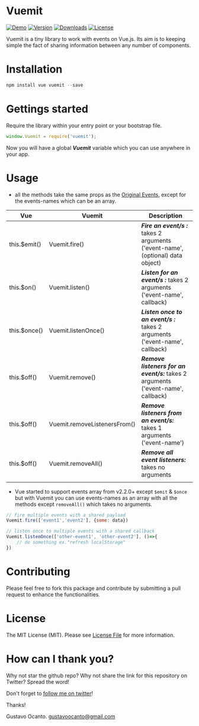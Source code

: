 # Vuemit

<a href="https://github.com/gocanto/google-autocomplete/blob/master/src/js/Components/googleAutocomplete.vue#L70"><img src="https://img.shields.io/badge/online-demo-green.svg" alt="Demo"></a>
<a href="https://www.npmjs.com/package/google-autocomplete-vue"><img src="https://img.shields.io/npm/v/vuemit.svg" alt="Version"></a>
<a href="https://www.npmjs.com/package/google-autocomplete-vue"><img src="https://img.shields.io/npm/dt/vuemit.svg" alt="Downloads"></a>
<a href="https://github.com/gocanto/vuemit/blob/master/LICENSE"><img src="https://img.shields.io/npm/l/easiest-js-validator.svg" alt="License"></a>

Vuemit is a tiny library to work with events on Vue.js. Its aim is to keeping simple the fact of sharing information between any number of components.

# Installation

```js
npm install vue vuemit --save
```

# Gettings started

Require the library within your entry point or your bootstrap file.

```js
window.Vuemit = require('vuemit');
```

Now you will have a global ***Vuemit*** variable which you can use anywhere in your app.

# Usage

- all the methods take the same props as the [Original Events](https://vuejs.org/v2/api/#Instance-Methods-Events), except for the events-names which can be an array.

|     Vue      |            Vuemit            |                                    Description                                    |
|--------------|------------------------------|-----------------------------------------------------------------------------------|
| this.$emit() | Vuemit.fire()                | ***Fire an event/s :*** takes 2 arguments ('event-name', (optional) data object)  |
| this.$on()   | Vuemit.listen()              | ***Listen for an event/s :*** takes 2 arguments ('event-name', callback)          |
| this.$once() | Vuemit.listenOnce()          | ***Listen once to an event/s :*** takes 2 arguments ('event-name', callback)      |
| this.$off()  | Vuemit.remove()              | ***Remove listeners for an event/s:*** takes 2 arguments ('event-name', callback) |
| this.$off()  | Vuemit.removeListenersFrom() | ***Remove listeners from an event/s:*** takes 1 arguments ('event-name')          |
| this.$off()  | Vuemit.removeAll()           | ***Remove all event listeners:*** takes no arguments                              |
|              |                              |                                                                                   |

- Vue started to support events array from v2.2.0+ except `$emit` & `$once` but with Vuemit you can use events-names as an array with all the methods except `removeAll()` which takes no arguments.

```js
// fire multiple events with a shared payload
Vuemit.fire(['event1','event2'], {some: data})

// listen once to multiple events with a shared callback
Vuemit.listenOnce(['other-event1', 'other-event2'], ()=>{
    // do something ex."refresh localStorage"
})
```

# Contributing

Please feel free to fork this package and contribute by submitting a pull request to enhance the functionalities.

# License

The MIT License (MIT). Please see [License File](LICENSE.md) for more information.

# How can I thank you?
Why not star the github repo? Why not share the link for this repository on Twitter? Spread the word!

Don't forget to [follow me on twitter](https://twitter.com/gocanto)!

Thanks!

Gustavo Ocanto.
gustavoocanto@gmail.com


